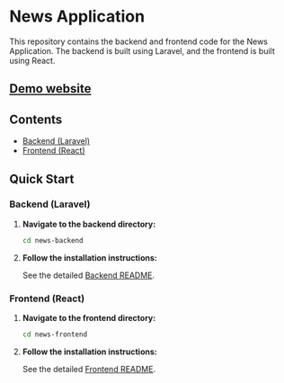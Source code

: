 # News Application

This repository contains the backend and frontend code for the News Application. The backend is built using Laravel, and the frontend is built using React.
## [Demo website](http://209.250.255.192/app/main)

## Contents


- [Backend (Laravel)](news-backend/README.md)
- [Frontend (React)](news-frontend/README.md)

## Quick Start

### Backend (Laravel)

1. **Navigate to the backend directory:**

    ```bash
    cd news-backend
    ```

2. **Follow the installation instructions:**

    See the detailed [Backend README](news-backend/README.md).

### Frontend (React)

1. **Navigate to the frontend directory:**

    ```bash
    cd news-frontend
    ```

2. **Follow the installation instructions:**

    See the detailed [Frontend README](news-frontend/README.md).